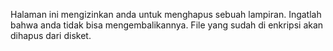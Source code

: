 Halaman ini mengizinkan anda untuk menghapus sebuah lampiran. Ingatlah bahwa anda tidak bisa mengembalikannya. File yang sudah di enkripsi akan dihapus dari disket.